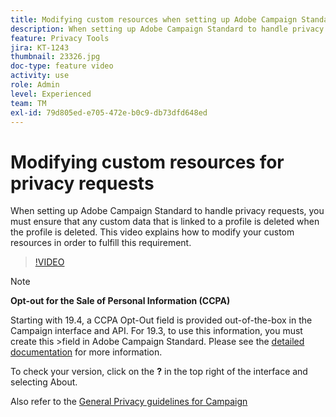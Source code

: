 ```yaml
---
title: Modifying custom resources when setting up Adobe Campaign Standard for privacy requests
description: When setting up Adobe Campaign Standard to handle privacy requests, you must ensure that any custom data that is linked to a profile is deleted when the profile is deleted. This video explains how to modify your custom resources in order to fulfill this requirement.
feature: Privacy Tools
jira: KT-1243
thumbnail: 23326.jpg
doc-type: feature video
activity: use
role: Admin
level: Experienced
team: TM
exl-id: 79d805ed-e705-472e-b0c9-db73dfd648ed
---
```

# Modifying custom resources for privacy requests

When setting up Adobe Campaign Standard to handle privacy requests, you must ensure that any custom data that is linked to a profile is deleted when the profile is deleted. This video explains how to modify your custom resources in order to fulfill this requirement.

>[!VIDEO](https://video.tv.adobe.com/v/23326?quality=12&learn=on)

>[!NOTE]
>
>**Opt-out for the Sale of Personal Information (CCPA)**
>
>Starting with 19.4, a CCPA Opt-Out field is provided out-of-the-box in the Campaign interface and API. For 19.3, to use this information, you must create this >field in Adobe Campaign Standard. Please see the [detailed documentation](https://experienceleague.adobe.com/docs/campaign-standard/using/getting-started/privacy/privacy-requests.html?lang=en#privacy-requests) for more information.
>
> To check your version, click on the **?** in the top right of the interface and selecting About.

Also refer to the [General Privacy guidelines for Campaign](https://experienceleague.adobe.com/docs/campaign-classic/using/getting-started/privacy/privacy-management.html)
